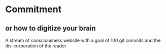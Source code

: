 # Commitment
## or how to digitize your brain

A stream of consciousness website with a goal of 100 git commits and the dis-corporation of the reader
